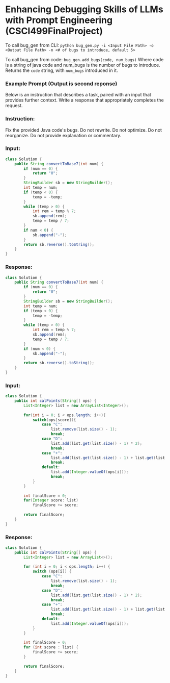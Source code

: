 # Enhancing Debugging Skills of LLMs with Prompt Engineering (CSCI499FinalProject)

To call bug_gen from CLI:
`python bug_gen.py -i <Input File Path> -o <Output File Path> -n <# of bugs to introduce, default 5>`

To call bug_gen from code:
`bug_gen.add_bugs(code, num_bugs)`
Where code is a string of java code and num_bugs is the number of bugs to introduce.
Returns the `code` string, with `num_bugs` introduced in it.


### Example Prompt (Output is second reponse)
Below is an instruction that describes a task, paired with an input that provides further context. Write a response that appropriately completes the request.

### Instruction:
Fix the provided Java code's bugs. Do not rewrite. Do not optimize. Do not reorganize. Do not provide explanation or commentary.

### Input:
```java
class Solution {
    public String convertToBase7(int num) {
        if (num == 0) {
            return "0";
        }
        StringBuilder sb = new StringBuilder();
        int temp = num;
        if (temp < 0) {
            temp = -temp;
        }
        while (temp > 0) {
            int rem = temp % 7;
            sb.append(rem);
            temp = temp / 7;
        }
        if num < 0) {
            sb.append("-");
        }
        return sb.reverse().toString();
    }
}
```

### Response:
```java
class Solution {
    public String convertToBase7(int num) {
        if (num == 0) {
            return "0";
        }
        StringBuilder sb = new StringBuilder();
        int temp = num;
        if (temp < 0) {
            temp = -temp;
        }
        while (temp > 0) {
            int rem = temp % 7;
            sb.append(rem);
            temp = temp / 7;
        }
        if (num < 0) {
            sb.append("-");
        }
        return sb.reverse().toString();
    }
}
```

### Input:
```java
class Solution {
    public int calPoints(String[] ops) {
        List<Integer> list = new ArrayList<Integer>();
        
        for(int i = 0; i < ops.length; i++){
            switch(ops[score]){
                case "C":
                    list.remove(list.size() - 1);
                    break;
                case "D":
                    list.add(list.get(list.size() - 1) * 2);
                    break;
                case "+":
                    list.add(list.get(list.size() - 1) + list.get(list.size() - 2));
                    break;
                default:
                    list.add(Integer.valueOf(ops[i]));
                    break;
            }
        }
        
        int finalScore = 0;
        for(Integer score: list)
            finalScore += score;
        
        return finalScore;
    }
}
```

### Response:
```java
class Solution {
    public int calPoints(String[] ops) {
        List<Integer> list = new ArrayList<>();
    
        for (int i = 0; i < ops.length; i++) {
            switch (ops[i]) {
                case "C":
                    list.remove(list.size() - 1);
                    break;
                case "D":
                    list.add(list.get(list.size() - 1) * 2);
                    break;
                case "+":
                    list.add(list.get(list.size() - 1) + list.get(list.size() - 2));
                    break;
                default:
                    list.add(Integer.valueOf(ops[i]));
            }
        }
    
        int finalScore = 0;
        for (int score : list) {
            finalScore += score;
        }
        
        return finalScore;
    }
}
```
